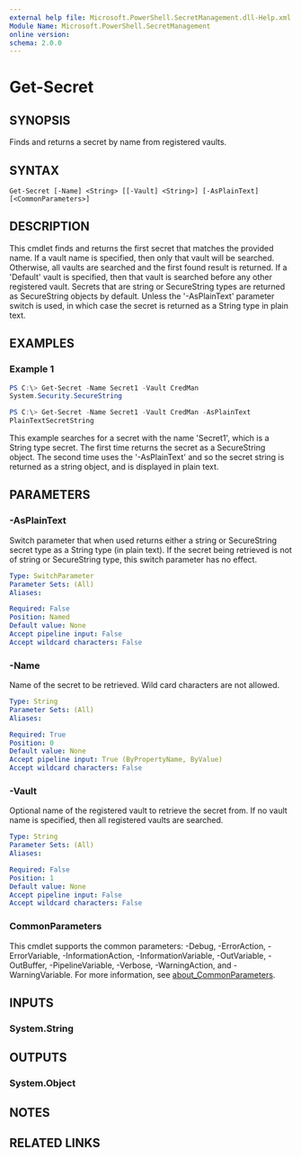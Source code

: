 ```yaml
---
external help file: Microsoft.PowerShell.SecretManagement.dll-Help.xml
Module Name: Microsoft.PowerShell.SecretManagement
online version:
schema: 2.0.0
---
```


# Get-Secret

## SYNOPSIS
Finds and returns a secret by name from registered vaults.

## SYNTAX

```
Get-Secret [-Name] <String> [[-Vault] <String>] [-AsPlainText] [<CommonParameters>]
```

## DESCRIPTION
This cmdlet finds and returns the first secret that matches the provided name.
If a vault name is specified, then only that vault will be searched.
Otherwise, all vaults are searched and the first found result is returned.
If a 'Default' vault is specified, then that vault is searched before any other registered vault.
Secrets that are string or SecureString types are returned as SecureString objects by default.
Unless the '-AsPlainText' parameter switch is used, in which case the secret is returned as a String type in plain text.

## EXAMPLES

### Example 1
```powershell
PS C:\> Get-Secret -Name Secret1 -Vault CredMan
System.Security.SecureString

PS C:\> Get-Secret -Name Secret1 -Vault CredMan -AsPlainText
PlainTextSecretString
```

This example searches for a secret with the name 'Secret1', which is a String type secret.
The first time returns the secret as a SecureString object.
The second time uses the '-AsPlainText' and so the secret string is returned as a string object, and is displayed in plain text.

## PARAMETERS

### -AsPlainText
Switch parameter that when used returns either a string or SecureString secret type as a String type (in plain text).
If the secret being retrieved is not of string or SecureString type, this switch parameter has no effect.

```yaml
Type: SwitchParameter
Parameter Sets: (All)
Aliases:

Required: False
Position: Named
Default value: None
Accept pipeline input: False
Accept wildcard characters: False
```

### -Name
Name of the secret to be retrieved.
Wild card characters are not allowed.

```yaml
Type: String
Parameter Sets: (All)
Aliases:

Required: True
Position: 0
Default value: None
Accept pipeline input: True (ByPropertyName, ByValue)
Accept wildcard characters: False
```

### -Vault
Optional name of the registered vault to retrieve the secret from.
If no vault name is specified, then all registered vaults are searched.

```yaml
Type: String
Parameter Sets: (All)
Aliases:

Required: False
Position: 1
Default value: None
Accept pipeline input: False
Accept wildcard characters: False
```

### CommonParameters
This cmdlet supports the common parameters: -Debug, -ErrorAction, -ErrorVariable, -InformationAction, -InformationVariable, -OutVariable, -OutBuffer, -PipelineVariable, -Verbose, -WarningAction, and -WarningVariable. For more information, see [about_CommonParameters](http://go.microsoft.com/fwlink/?LinkID=113216).

## INPUTS

### System.String

## OUTPUTS

### System.Object

## NOTES

## RELATED LINKS

